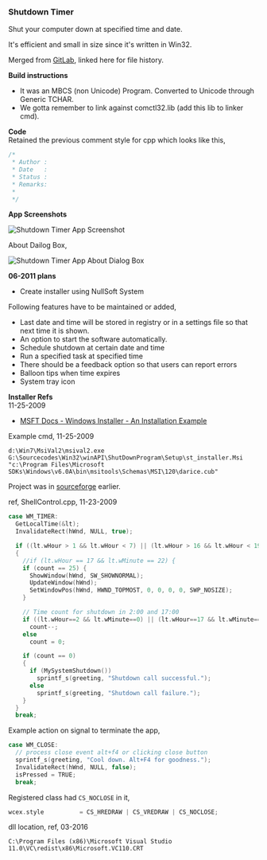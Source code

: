 ### Shutdown Timer
Shut your computer down at specified time and date.

It's efficient and small in size since it's written in Win32.

Merged from [GitLab](https://gitlab.com/atiq-cs/Merged_ShutdownTimer), linked here for file history.

**Build instructions**  
- It was an MBCS (non Unicode) Program. Converted to Unicode through Generic TCHAR.
- We gotta remember to link against comctl32.lib (add this lib to linker cmd).

**Code**  
Retained the previous comment style for cpp which looks like this,

```cpp
/*
 * Author :
 * Date   : 
 * Status :
 * Remarks:
 * 
 */
```

**App Screenshots**  

![Shutdown Timer App Screenshot](https://user-images.githubusercontent.com/7858031/219719946-6aeaa4a2-5a6f-4466-9238-b91549efad26.png)

About Dailog Box,  
  
![Shutdown Timer App About Dialog Box](https://user-images.githubusercontent.com/7858031/219719970-91a552b1-5fcd-4af2-8124-f8dbcfc9145f.png)



**06-2011 plans**  
- Create installer using NullSoft System

Following features have to be maintained or added,
- Last date and time will be stored in registry or in a settings file so that next time it is shown.
- An option to start the software automatically.
- Schedule shutdown at certain date and time
- Run a specified task at specified time
- There should be a feedback option so that users can report errors
- Balloon tips when time expires
- System tray icon


**Installer Refs**  
11-25-2009  
- [MSFT Docs - Windows Installer - An Installation Example](https://learn.microsoft.com/en-us/windows/win32/msi/an-installation-example)

Example cmd, 11-25-2009  

    d:\Win7\MsiVal2\msival2.exe G:\Sourcecodes\Win32\winAPI\ShutDownProgram\Setup\st_installer.Msi "c:\Program Files\Microsoft SDKs\Windows\v6.0A\bin\msitools\Schemas\MSI\120\darice.cub"

Project was in [sourceforge](http://sourceforge.net/projects/stdt) earlier.

ref, ShellControl.cpp, 11-23-2009

```cpp
case WM_TIMER:
  GetLocalTime(&lt);
  InvalidateRect(hWnd, NULL, true);

  if ((lt.wHour > 1 && lt.wHour < 7) || (lt.wHour > 16 && lt.wHour < 19))
  {
    //if (lt.wHour == 17 && lt.wMinute == 22) {
    if (count == 25) {
      ShowWindow(hWnd, SW_SHOWNORMAL);
      UpdateWindow(hWnd);
      SetWindowPos(hWnd, HWND_TOPMOST, 0, 0, 0, 0, SWP_NOSIZE);
    }

    // Time count for shutdown in 2:00 and 17:00
    if ((lt.wHour==2 && lt.wMinute==0) || (lt.wHour==17 && lt.wMinute==0))
      count--;
    else
      count = 0;

    if (count == 0)
    {
      if (MySystemShutdown())
        sprintf_s(greeting, "Shutdown call successful.");
      else
        sprintf_s(greeting, "Shutdown call failure.");
    }
  }
  break;
```

Example action on signal to terminate the app,

```cpp
case WM_CLOSE:
  // process close event alt+f4 or clicking close button
  sprintf_s(greeting, "Cool down. Alt+F4 for goodness.");
  InvalidateRect(hWnd, NULL, false);
  isPressed = TRUE;
  break;
```

Registered class had `CS_NOCLOSE` in it,

```cpp
wcex.style          = CS_HREDRAW | CS_VREDRAW | CS_NOCLOSE;
```



dll location, ref, 03-2016

    C:\Program Files (x86)\Microsoft Visual Studio 11.0\VC\redist\x86\Microsoft.VC110.CRT